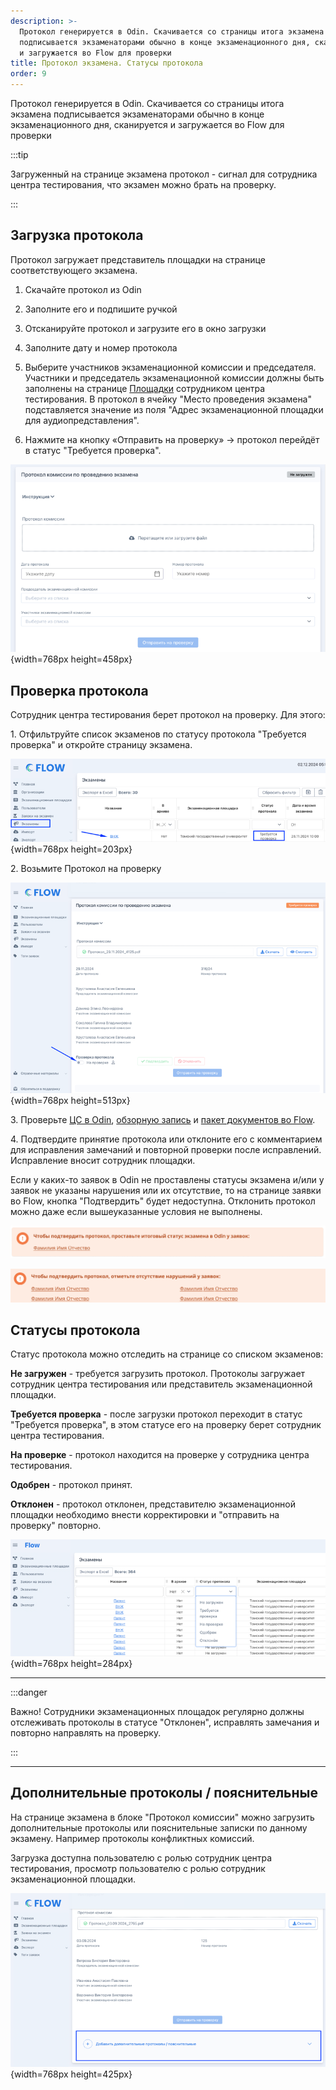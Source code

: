 ```yaml
---
description: >-
  Протокол генерируется в Odin. Скачивается со страницы итога экзамена
  подписывается экзаменаторами обычно в конце экзаменационного дня, сканируется
  и загружается во Flow для проверки
title: Протокол экзамена. Статусы протокола
order: 9
---
```


Протокол генерируется в Odin. Скачивается со страницы итога экзамена подписывается экзаменаторами обычно в конце экзаменационного дня, сканируется и загружается во Flow для проверки

:::tip 

Загруженный на странице экзамена протокол - сигнал для сотрудника центра тестирования, что экзамен можно брать на проверку.

:::

## Загрузка протокола

Протокол загружает представитель площадки на странице соответствующего  экзамена.

1. Скачайте протокол из Odin

2. Заполните его и подпишите ручкой

3. Отсканируйте протокол и загрузите его в окно загрузки

4. Заполните дату и номер протокола

5. Выберите  участников экзаменационной комиссии и председателя. Участники и председатель экзаменационной комиссии должны быть заполнены на странице [Площадки](./stranica-ploshadki) сотрудником центра тестирования. В протокол в ячейку "Место проведения экзамена" подставляется значение из поля "Адрес экзаменационной площадки для аудиопредставления".

6. Нажмите на кнопку «Отправить на проверку» -> протокол перейдёт в статус "Требуется проверка".

![](./protokol-ekzamena.-statusy-protokola-3.png){width=768px height=458px}

## Проверка протокола

Сотрудник центра тестирования берет протокол на проверку. Для этого:

 1\. Отфильтруйте список экзаменов по статусу протокола "Требуется проверка" и откройте страницу экзамена.

![](./protokol-ekzamena.-statusy-protokola-6.png){width=768px height=203px}

2\. Возьмите Протокол на проверку

![](./protokol-ekzamena.-statusy-protokola-2.png){width=768px height=513px}

 3\. Проверьте [ЦС в Odin](./../centr-testirovaniya-v-odin/proverka-itoga-ekzamena), [обзорную запись](./zagruzka-obzornoi-videozapisi) и  [пакет документов во Flow](./ekzamen-prinyat-bez-narushenii).

 4\. Подтвердите принятие протокола или отклоните его с комментарием для исправления замечаний и повторной проверки после исправлений. Исправление вносит сотрудник площадки.

Если у каких-то заявок в Odin не проставлены статусы экзамена и/или у заявок не указаны нарушения или их отсутствие, то на странице заявки во Flow, кнопка "Подтвердить" будет недоступна. Отклонить протокол можно даже если вышеуказанные условия не выполнены.

![](../.gitbook/assets/image%20(374).png)

![](../.gitbook/assets/image%20(375).png)

## Статусы протокола

Статус протокола можно отследить на странице со списком экзаменов:

**Не загружен** - требуется загрузить протокол. Протоколы загружает сотрудник центра тестирования или представитель экзаменационной площадки.

**Требуется проверка** - после загрузки протокол переходит в статус "Требуется проверка", в этом статусе его на проверку берет сотрудник центра тестирования.

**На проверке** - протокол находится на проверке у сотрудника центра тестирования.

**Одобрен** - протокол принят.

**Отклонен** - протокол отклонен, представителю экзаменационной площадки необходимо внести корректировки и "отправить на проверку" повторно.

![](./protokol-ekzamena.-statusy-protokola-4.png){width=768px height=284px}

---

:::danger 

Важно! Сотрудники экзаменационных площадок регулярно должны отслеживать протоколы в статусе "Отклонен", исправлять замечания и повторно направлять на проверку.

:::

---

## Дополнительные протоколы / пояснительные

На странице экзамена  в блоке "Протокол комиссии" можно загрузить дополнительные протоколы или пояснительные записки по данному экзамену. Например протоколы конфликтных комиссий.

Загрузка доступна пользователю с ролью сотрудник центра тестирования, просмотр пользователю с ролью сотрудник экзаменационной площадки.

![](./protokol-ekzamena.-statusy-protokola-5.png){width=768px height=425px}